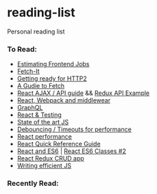 # reading-list
Personal reading list

### To Read:
* [Estimating Frontend Jobs](http://hanserino.github.io/2016/02/11/estimating-a-front-end-web-dev-job/)
* [Fetch-It](https://github.com/tryolabs/fetch-it)
* [Getting ready for HTTP2](https://www.smashingmagazine.com/2016/02/getting-ready-for-http2/)
* [A Gudie to Fetch](https://jakearchibald.com/2015/thats-so-fetch/)
* [React AJAX / API guide](http://andrewhfarmer.com/react-ajax-best-practices/) && [Redux API Example](http://redux.js.org/docs/advanced/ExampleRedditAPI.html)
* [React, Webpack and middlewear](https://blog.risingstack.com/using-react-with-webpack-tutorial/)
* [GraphQL](https://blog.jacobwgillespie.com/from-rest-to-graphql-b4e95e94c26b#.dbl41at96)
* [React & Testing](http://spencerdixon.com/blog/test-driven-react-tutorial.html)
* [State of the art JS](https://medium.com/javascript-and-opinions/state-of-the-art-javascript-in-2016-ab67fc68eb0b#.j4irml6to)
* [Debouncing / Timeouts for performance](https://davidwalsh.name/javascript-debounce-function)
* [React performance](http://benchling.engineering/performance-engineering-with-react/)
* [React Quick Reference Guide](http://www.jackcallister.com/2015/08/30/the-react-quick-start-guide-es6-edition.html)
* [React and ES6](http://egorsmirnov.me/2015/05/22/react-and-es6-part1.html) |  [React ES6 Classes #2](https://muffinresearch.co.uk/back-to-the-future-using-es6-with-react/)
* [React Redux CRUD app](https://medium.com/@rajaraodv/a-guide-for-building-a-react-redux-crud-app-7fe0b8943d0f#.ewv3zxgvx)
* [Writing efficient JS](https://www.smashingmagazine.com/2012/11/writing-fast-memory-efficient-javascript/)

### Recently Read:
